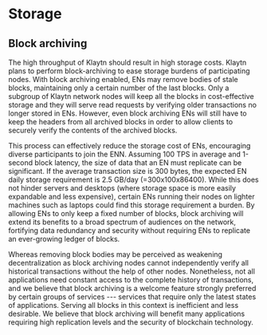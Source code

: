 # Storage
## Block archiving
The high throughput of Klaytn should result in high storage costs. Klaytn plans to perform block-archiving to ease storage burdens of participating nodes. With block archiving enabled, ENs may remove bodies of stale blocks, maintaining only a certain number of the last blocks. Only a subgroup of Klaytn network nodes will keep all the blocks in cost-effective storage and they will serve read requests by verifying older transactions no longer stored in ENs. However, even block archiving ENs will still have to keep the headers from all archived blocks in order to allow clients to securely verify the contents of the archived blocks.

This process can effectively reduce the storage cost of ENs, encouraging diverse participants to join the ENN. Assuming 100 TPS in average and 1-second block latency, the size of data that an EN must replicate can be significant. If the average transaction size is 300 bytes, the expected EN daily storage requirement is 2.5 GB/day (=300x100x86400). While this does not hinder servers and desktops (where storage space is more easily expandable and less expensive), certain ENs running their nodes on lighter machines such as laptops could find this storage requirement a burden. By allowing ENs to only keep a fixed number of blocks, block archiving will extend its benefits to a broad spectrum of audiences on the network, fortifying data redundancy and security without requiring ENs to replicate an ever-growing ledger of blocks.

Whereas removing block bodies may be perceived as weakening decentralization as block archiving nodes cannot independently verify all historical transactions without the help of other nodes. Nonetheless, not all applications need constant access to the complete history of transactions, and we believe that block archiving is a welcome feature strongly preferred by certain groups of services --- services that require only the latest states of applications. Serving all blocks in this context is inefficient and less desirable. We believe that block archiving will benefit many applications requiring high replication levels and the security of blockchain technology.
